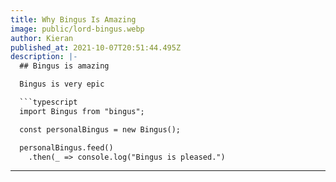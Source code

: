 ```yaml
---
title: Why Bingus Is Amazing
image: public/lord-bingus.webp
author: Kieran
published_at: 2021-10-07T20:51:44.495Z
description: |-
  ## Bingus is amazing

  Bingus is very epic

  ```typescript
  import Bingus from "bingus";

  const personalBingus = new Bingus();

  personalBingus.feed()
    .then(_ => console.log("Bingus is pleased.")
  ```
---
```

